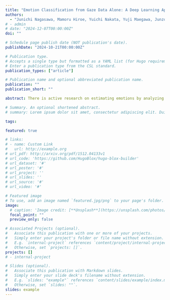 ```yaml
---
title: "Emotion Classification from Gaze Data Alone: A Deep Learning Approach without Pupil Diameter"
authors:
  - "Junichi Nagasawa, Mamoru Hiroe, Yuichi Nakata, Yuji Maegawa, Junzo Kamahara, Naoki Hojo, Tetsuya Takiguchi, Saizo Aoyagi, Michiya Yamamoto, Takashi Nagamatsu"
# - admin
# date: "2024-12-07T00:00:00Z"
doi: ""

# Schedule page publish date (NOT publication's date).
publishDate: "2024-10-21T00:00:00Z"

# Publication type.
# Accepts a single type but formatted as a YAML list (for Hugo requirements).
# Enter a publication type from the CSL standard.
publication_types: ["article"]

# Publication name and optional abbreviated publication name.
publication: ""
publication_short: ""

abstract: There is active research on estimating emotions by analyzing facial expressions and pupil responses using facial images. Due to fake facial expressions or changes in environmental brightness, it may not be possible to estimate emotions from facial expressions or pupil diameter. Therefore, we propose a method to estimate emotions from gaze alone. This study proposes a method to classify emotions by fine-tuning gazeNet, a gaze classification model into fixation, saccade, etc. to compensate for the lack of data for deep learning. We evaluated the proposed methods in three ways, classifying emotions into four categories (delighted, relaxed, bored, and afraid), two categories (negative and positive valence), and two categories (low and high arousal), which are based on Russell’s circumplex model. The result of the four-category classification shows that emotions associated with higher arousal, i.e., delighted and afraid, exhibited higher accuracy. Classification along the valence axis suggests that valence classification using gaze data alone is difficult. Classification along the arousal axis suggests that high-arousal states achieve higher recall, precision, and F-measure compared to low-arousal states. In this study, we showed that emotion classification from gaze alone using transfer learning with a pre-trained model that classifies gaze was effective on the arousal axis.

# Summary. An optional shortened abstract.
# summary: Lorem ipsum dolor sit amet, consectetur adipiscing elit. Duis posuere tellus ac convallis placerat. Proin tincidunt magna sed ex sollicitudin condimentum.

tags:

featured: true

# links:
# - name: Custom Link
#   url: http://example.org
# url_pdf: http://arxiv.org/pdf/1512.04133v1
# url_code: 'https://github.com/HugoBlox/hugo-blox-builder'
# url_dataset: '#'
# url_poster: '#'
# url_project: ''
# url_slides: ''
# url_source: '#'
# url_video: '#'

# Featured image
# To use, add an image named `featured.jpg/png` to your page's folder. 
image:
  # caption: 'Image credit: [**Unsplash**](https://unsplash.com/photos/s9CC2SKySJM)'
  focal_point: ""
  preview_only: false

# Associated Projects (optional).
#   Associate this publication with one or more of your projects.
#   Simply enter your project's folder or file name without extension.
#   E.g. `internal-project` references `content/project/internal-project/index.md`.
#   Otherwise, set `projects: []`.
projects: []
# - internal-project

# Slides (optional).
#   Associate this publication with Markdown slides.
#   Simply enter your slide deck's filename without extension.
#   E.g. `slides: "example"` references `content/slides/example/index.md`.
#   Otherwise, set `slides: ""`.
slides: example
---
```

<!-- 
{{% callout note %}}
Create your slides in Markdown - click the *Slides* button to check out the example.
{{% /callout %}}

Add the publication's **full text** or **supplementary notes** here. You can use rich formatting such as including [code, math, and images](https://docs.hugoblox.com/content/writing-markdown-latex/). -->
